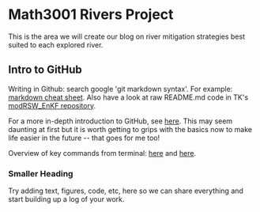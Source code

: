 # Math3001 Rivers Project
This is the area we will create our blog on river mitigation strategies best suited to each explored river.

## Intro to GitHub 

Writing in Github: search google  'git markdown syntax'. 
For example: [markdown cheat sheet](https://github.com/adam-p/markdown-here/wiki/Markdown-Cheatsheet). Also have a look at raw README.md code in TK's [modRSW_EnKF repository](https://github.com/tkent198/modRSW_EnKF). 

For a more in-depth introduction to GitHub, see [here](http://www.geog.leeds.ac.uk/courses/computing/practicals/general/github/index.html). This may seem daunting at first but it is worth getting to grips with the basics now to make life easier in the future -- that goes for me too!

Overview of key commands from terminal: [here](https://services.github.com/on-demand/downloads/github-git-cheat-sheet.pdf) and [here](https://education.github.com/git-cheat-sheet-education.pdf).



### Smaller Heading

Try adding text, figures, code, etc, here so we can share everything and start building up a log of your work. 

